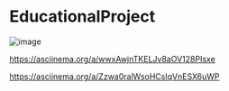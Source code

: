 # EducationalProject
![image](https://github.com/user-attachments/assets/b4dec4b3-9af1-4ecc-a87b-31b2a8626b3d)

https://asciinema.org/a/wwxAwjnTKELJv8aOV128PIsxe

https://asciinema.org/a/Zzwa0ralWsoHCsIqVnESX6uWP

